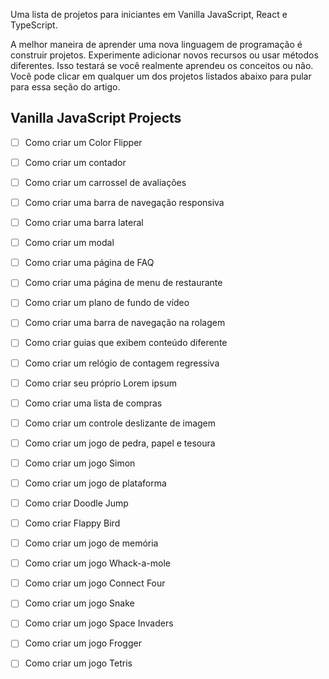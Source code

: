 
Uma lista de projetos para iniciantes em Vanilla JavaScript, React e TypeScript.

A melhor maneira de aprender uma nova linguagem de programação é construir projetos.
Experimente adicionar novos recursos ou usar métodos diferentes. Isso testará se você realmente aprendeu os conceitos ou não. Você pode clicar em qualquer um dos projetos listados abaixo para pular para essa seção do artigo.

## Vanilla JavaScript Projects

- [ ] Como criar um Color Flipper
- [ ] Como criar um contador
- [ ] Como criar um carrossel de avaliações
- [ ] Como criar uma barra de navegação responsiva
- [ ] Como criar uma barra lateral
- [ ] Como criar um modal
- [ ] Como criar uma página de FAQ
- [ ] Como criar uma página de menu de restaurante
- [ ] Como criar um plano de fundo de vídeo
- [ ] Como criar uma barra de navegação na rolagem
- [ ] Como criar guias que exibem conteúdo diferente
- [ ] Como criar um relógio de contagem regressiva
- [ ] Como criar seu próprio Lorem ipsum
- [ ] Como criar uma lista de compras
- [ ] Como criar um controle deslizante de imagem
- [ ] Como criar um jogo de pedra, papel e tesoura
- [ ] Como criar um jogo Simon
- [ ] Como criar um jogo de plataforma
- [ ] Como criar Doodle Jump
- [ ] Como criar Flappy Bird
- [ ] Como criar um jogo de memória
- [ ] Como criar um jogo Whack-a-mole
- [ ] Como criar um jogo Connect Four
- [ ] Como criar um jogo Snake
- [ ] Como criar um jogo Space Invaders
- [ ] Como criar um jogo Frogger
- [ ] Como criar um jogo Tetris



